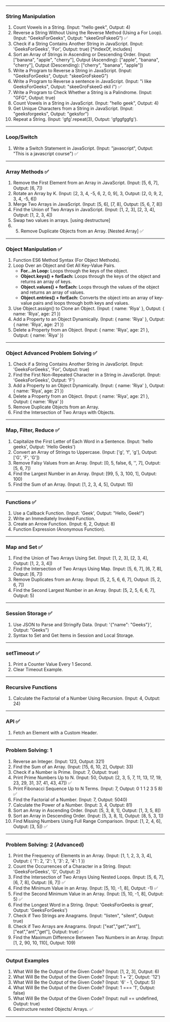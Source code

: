 
---

### **String Manipulation**

1. Count Vowels in a String. (Input: "hello geek", Output: 4)  
2. Reverse a String Without Using the Reverse Method (Using a For Loop). (Input: "GeeksForGeeks", Output: "skeeGroFskeeG")  ✅
3. Check if a String Contains Another String in JavaScript. (Input: 'GeeksForGeeks', 'For', Output: true)  [*indexOf, includes]
4. Sort an Array of Strings in Ascending or Descending Order. (Input: ["banana", "apple", "cherry"], Output (Ascending): ["apple", "banana", "cherry"], Output (Descending): ["cherry", "banana", "apple"])  
5. Write a Program to Reverse a String in JavaScript. (Input: "GeeksForGeeks", Output: "skeeGroFskeeG")  
6. Write a Program to Reverse a sentence in JavaScript. (Input: "i like GeeksForGeeks", Output: "skeeGroFskeeG ekil i")  ✅
7. Write a Program to Check Whether a String is a Palindrome. (Input: "GFG", Output: true)  
8. Count Vowels in a String in JavaScript. (Input: "hello geek", Output: 4)  
9. Get Unique Characters from a String in JavaScript. (Input: "geeksforgeeks", Output: "geksfor")  
10. Repeat a String. (Input: 'gfg'.repeat(3), Output: 'gfggfggfg').

---

### **Loop/Switch**

1. Write a Switch Statement in JavaScript. (Input: "javascript", Output: "This is a javascript course")  ✅

---

### **Array Methods** ✅

1. Remove the First Element from an Array in JavaScript. (Input: [5, 6, 7], Output: [6, 7])  
2. Rotate an Array by K. (Input: [2, 3, 4, -5, 6, 2, 0, 9], 3, Output: [2, 0, 9, 2, 3, 4, -5, 6])  
3. Merge Two Arrays in JavaScript. (Input: [5, 6], [7, 8], Output: [5, 6, 7, 8])  
4. Find the Union of Two Arrays in JavaScript. (Input: [1, 2, 3], [2, 3, 4], Output: [1, 2, 3, 4])  
5. Swap two values in arrays. [using destructure]
6. 5. Remove Duplicate Objects from an Array. [Nested Array]  ✅


---

### **Object Manipulation** ✅

1. Function ES6 Method Syntax (For Object Methods).  
2. Loop Over an Object and Get All Key-Value Pairs.  
   - **For...in Loop:** Loops through the keys of the object.  
   - **Object.keys() + forEach:** Loops through the keys of the object and returns an array of keys.  
   - **Object.values() + forEach:** Loops through the values of the object and returns an array of values.  
   - **Object.entries() + forEach:** Converts the object into an array of key-value pairs and loops through both keys and values.  
3. Use Object.assign() to Clone an Object. (Input: { name: 'Riya' }, Output: { name: 'Riya', age: 21 })  
4. Add a Property to an Object Dynamically. (Input: { name: 'Riya' }, Output: { name: 'Riya', age: 21 })  
5. Delete a Property from an Object. (Input: { name: 'Riya', age: 21 }, Output: { name: 'Riya' })  


---

### **Object Advanced Problem Solving** ✅

1. Check if a String Contains Another String in JavaScript. (Input: 'GeeksForGeeks', 'For', Output: true)  
2. Find the First Non-Repeated Character in a String in JavaScript. (Input: 'GeeksForGeeks', Output: 'F')  
3. Add a Property to an Object Dynamically. (Input: { name: 'Riya' }, Output: { name: 'Riya', age: 21 })  
4. Delete a Property from an Object. (Input: { name: 'Riya', age: 21 }, Output: { name: 'Riya' })  
5. Remove Duplicate Objects from an Array.  
6. Find the Intersection of Two Arrays with Objects.  

---

### **Map, Filter, Reduce** ✅

1. Capitalize the First Letter of Each Word in a Sentence. (Input: 'hello geeks', Output: 'Hello Geeks')  
2. Convert an Array of Strings to Uppercase. (Input: ['g', 'f', 'g'], Output: ['G', 'F', 'G'])  
3. Remove Falsy Values from an Array. (Input: [0, 5, false, 6, '', 7], Output: [5, 6, 7])  
4. Find the Largest Number in an Array. (Input: [99, 5, 3, 100, 1], Output: 100)  
5. Find the Sum of an Array. (Input: [1, 2, 3, 4, 5], Output: 15)  

---

### **Functions** ✅

1. Use a Callback Function. (Input: 'Geek', Output: "Hello, Geek!")  
2. Write an Immediately Invoked Function.  
3. Create an Arrow Function. (Input: 6, 2, Output: 8)  
4. Function Expression (Anonymous Function).  

---

### **Map and Set** ✅

1. Find the Union of Two Arrays Using Set. (Input: [1, 2, 3], [2, 3, 4], Output: [1, 2, 3, 4])  
2. Find the Intersection of Two Arrays Using Map. (Input: [5, 6, 7], [6, 7, 8], Output: [6, 7])  
3. Remove Duplicates from an Array. (Input: [5, 2, 5, 6, 6, 7], Output: [5, 2, 6, 7])  
4. Find the Second Largest Number in an Array.  (Input: [5, 2, 5, 6, 6, 7], Output: 5)

---

### **Session Storage** ✅

1. Use JSON to Parse and Stringify Data. (Input: '{"name": "Geeks"}', Output: "Geeks")  
2. Syntax to Set and Get Items in Session and Local Storage.  

---

### **setTimeout** ✅

1. Print a Counter Value Every 1 Second.  
2. Clear Timeout Example.  

---

### **Recursive Functions**

1. Calculate the Factorial of a Number Using Recursion. (Input: 4, Output: 24)  

---

### **API** ✅

1. Fetch an Element with a Custom Header.  

---

### **Problem Solving: 1**

1. Reverse an Integer. (Input: 123, Output: 321)  
2. Find the Sum of an Array. (Input: [15, 6, 10, 2], Output: 33)  
3. Check if a Number is Prime. (Input: 7, Output: true)  
4. Print Prime Numbers Up to N. (Input: 50, Output: [2, 3, 5, 7, 11, 13, 17, 19, 23, 29, 31, 37, 41, 43, 47])  ✅
5. Print Fibonacci Sequence Up to N Terms. (Input: 7, Output: 0 1 1 2 3 5 8)  ✅
6. Find the Factorial of a Number. (Input: 7, Output: 5040)  
7. Calculate the Power of a Number. (Input: 3, 4, Output: 81)  
8. Sort an Array in Ascending Order. (Input: [5, 3, 8, 1], Output: [1, 3, 5, 8])  
9. Sort an Array in Descending Order. (Input: [5, 3, 8, 1], Output: [8, 5, 3, 1])  
10. Find Missing Numbers Using Full Range Comparison. (Input: [1, 2, 4, 6], Output: [3, 5])  ✅

---

### **Problem Solving: 2 (Advanced)**

1. Print the Frequency of Elements in an Array. (Input: [1, 1, 2, 3, 3, 4], Output: { '1': 2, '2': 1, '3': 2, '4': 1 })  
2. Count the Occurrences of a Character in a String. (Input: 'GeeksForGeeks', 'G', Output: 2)  
3. Find the Intersection of Two Arrays Using Nested Loops. (Input: [5, 6, 7], [6, 7, 8], Output: [6, 7])  ✅
4. Find the Minimum Value in an Array. (Input: [5, 10, -1, 8], Output: -1)  ✅
5. Find the Second Minimum Value in an Array. (Input: [5, 10, -1, 8], Output: 5)  ✅
6. Find the Longest Word in a String. (Input: 'GeeksForGeeks is great', Output: 'GeeksForGeeks')  
7. Check if Two Strings are Anagrams. (Input: "listen", "silent", Output: true)  
8. Check if Two Arrays are Anagrams. (Input: ["eat","get","ant"], ["eat","ant","get"], Output: true)  ✅
9. Find the Maximum Difference Between Two Numbers in an Array. (Input: [1, 2, 90, 10, 110], Output: 109)  

---

### **Output Examples**

1. What Will Be the Output of the Given Code? (Input: [1, 2, 3], Output: 6)  
2. What Will Be the Output of the Given Code? (Input: 1 + '2', Output: '12')  
3. What Will Be the Output of the Given Code? (Input: '6' - 1, Output: 5)  
4. What Will Be the Output of the Given Code? (Input: 1 === '1', Output: false)  
5. What Will Be the Output of the Given Code? (Input: null == undefined, Output: true)  
6. Destructure nested Objects/ Arrays. ✅
--- 
